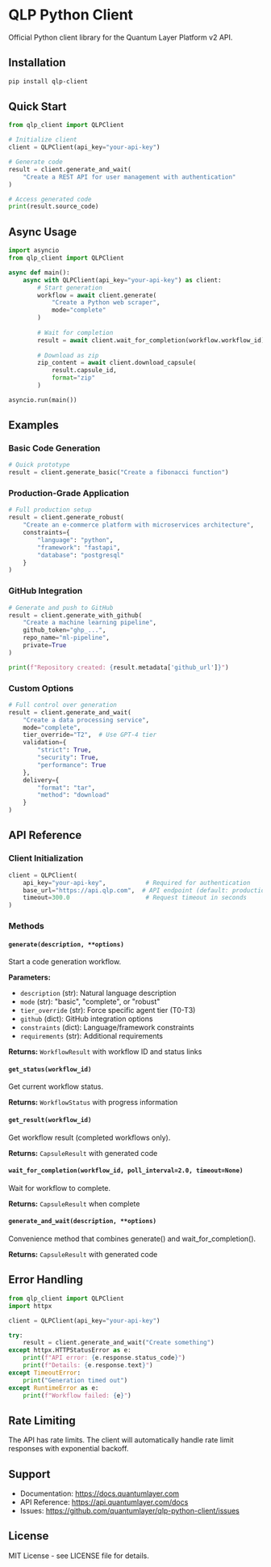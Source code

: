 # QLP Python Client

Official Python client library for the Quantum Layer Platform v2 API.

## Installation

```bash
pip install qlp-client
```

## Quick Start

```python
from qlp_client import QLPClient

# Initialize client
client = QLPClient(api_key="your-api-key")

# Generate code
result = client.generate_and_wait(
    "Create a REST API for user management with authentication"
)

# Access generated code
print(result.source_code)
```

## Async Usage

```python
import asyncio
from qlp_client import QLPClient

async def main():
    async with QLPClient(api_key="your-api-key") as client:
        # Start generation
        workflow = await client.generate(
            "Create a Python web scraper",
            mode="complete"
        )
        
        # Wait for completion
        result = await client.wait_for_completion(workflow.workflow_id)
        
        # Download as zip
        zip_content = await client.download_capsule(
            result.capsule_id,
            format="zip"
        )

asyncio.run(main())
```

## Examples

### Basic Code Generation

```python
# Quick prototype
result = client.generate_basic("Create a fibonacci function")
```

### Production-Grade Application

```python
# Full production setup
result = client.generate_robust(
    "Create an e-commerce platform with microservices architecture",
    constraints={
        "language": "python",
        "framework": "fastapi",
        "database": "postgresql"
    }
)
```

### GitHub Integration

```python
# Generate and push to GitHub
result = client.generate_with_github(
    "Create a machine learning pipeline",
    github_token="ghp_...",
    repo_name="ml-pipeline",
    private=True
)

print(f"Repository created: {result.metadata['github_url']}")
```

### Custom Options

```python
# Full control over generation
result = client.generate_and_wait(
    "Create a data processing service",
    mode="complete",
    tier_override="T2",  # Use GPT-4 tier
    validation={
        "strict": True,
        "security": True,
        "performance": True
    },
    delivery={
        "format": "tar",
        "method": "download"
    }
)
```

## API Reference

### Client Initialization

```python
client = QLPClient(
    api_key="your-api-key",           # Required for authentication
    base_url="https://api.qlp.com",  # API endpoint (default: production)
    timeout=300.0                     # Request timeout in seconds
)
```

### Methods

#### `generate(description, **options)`
Start a code generation workflow.

**Parameters:**
- `description` (str): Natural language description
- `mode` (str): "basic", "complete", or "robust"
- `tier_override` (str): Force specific agent tier (T0-T3)
- `github` (dict): GitHub integration options
- `constraints` (dict): Language/framework constraints
- `requirements` (str): Additional requirements

**Returns:** `WorkflowResult` with workflow ID and status links

#### `get_status(workflow_id)`
Get current workflow status.

**Returns:** `WorkflowStatus` with progress information

#### `get_result(workflow_id)`
Get workflow result (completed workflows only).

**Returns:** `CapsuleResult` with generated code

#### `wait_for_completion(workflow_id, poll_interval=2.0, timeout=None)`
Wait for workflow to complete.

**Returns:** `CapsuleResult` when complete

#### `generate_and_wait(description, **options)`
Convenience method that combines generate() and wait_for_completion().

**Returns:** `CapsuleResult` with generated code

## Error Handling

```python
from qlp_client import QLPClient
import httpx

client = QLPClient(api_key="your-api-key")

try:
    result = client.generate_and_wait("Create something")
except httpx.HTTPStatusError as e:
    print(f"API error: {e.response.status_code}")
    print(f"Details: {e.response.text}")
except TimeoutError:
    print("Generation timed out")
except RuntimeError as e:
    print(f"Workflow failed: {e}")
```

## Rate Limiting

The API has rate limits. The client will automatically handle rate limit responses with exponential backoff.

## Support

- Documentation: https://docs.quantumlayer.com
- API Reference: https://api.quantumlayer.com/docs
- Issues: https://github.com/quantumlayer/qlp-python-client/issues

## License

MIT License - see LICENSE file for details.